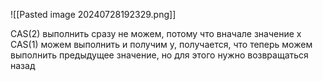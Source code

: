 
![[Pasted image 20240728192329.png]]

CAS(2) выполнить сразу не можем, потому что вначале значение x
CAS(1) можем выполнить и получим y, получается, что теперь можем выполнить предыдущее значение, но для этого нужно возвращаться назад